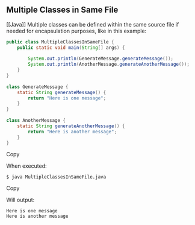 ## Multiple Classes in Same File
[[Java]]
Multiple classes can be defined within the same source file if needed for encapsulation purposes, like in this example:

```java
public class MultipleClassesInSameFile {
    public static void main(String[] args) {
 
        System.out.println(GenerateMessage.generateMessage());
        System.out.println(AnotherMessage.generateAnotherMessage());
    }
}
 
class GenerateMessage {
    static String generateMessage() {
        return "Here is one message";
    }
}
 
class AnotherMessage {
    static String generateAnotherMessage() {
        return "Here is another message";
    }
}
```

Copy

When executed:

```shell
$ java MultipleClassesInSameFile.java
```

Copy

Will output:

```shell
Here is one message
Here is another message
```

